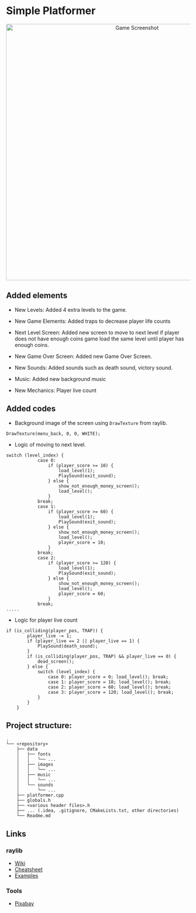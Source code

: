 Simple Platformer
=================

<p align="center">
  <img src="https://i.imgur.com/UGrwiAa.png" alt="Game Screenshot" width="700">
</p>



## Added elements

* New Levels: Added 4 extra levels to the game.

* New Game Elements: Added traps to decrease player life counts

* Next Level Screen: Added new screen to move to next level if player does not have enough coins game load the same level until player has enough coins.

* New Game Over Screen: Added new Game Over Screen.

* New Sounds: Added sounds such as death sound, victory sound.

* Music: Added new background music

* New Mechanics: Player live count


## Added codes
* Background image of the screen using `DrawTexture` from raylib.
```
DrawTexture(menu_back, 0, 0, WHITE);
```
* Logic of moving to next level.
```
switch (level_index) {
            case 0:
                if (player_score >= 10) {
                    load_level(1);
                    PlaySound(exit_sound);
                } else {
                    show_not_enough_money_screen();
                    load_level();
                }
            break;
            case 1:
                if (player_score >= 60) {
                    load_level(1);
                    PlaySound(exit_sound);
                } else {
                    show_not_enough_money_screen();
                    load_level();
                    player_score = 10;
                }
            break;
            case 2:
                if (player_score >= 120) {
                    load_level(1);
                    PlaySound(exit_sound);
                } else {
                    show_not_enough_money_screen();
                    load_level();
                    player_score = 60;
                }
            break;
.....
```

* Logic for player live count

```
if (is_colliding(player_pos, TRAP)) {
        player_live -= 1;
        if (player_live == 2 || player_live == 1) {
            PlaySound(death_sound);
        }
        if (is_colliding(player_pos, TRAP) && player_live == 0) {
            dead_screen();
        } else {
            switch (level_index) {
                case 0: player_score = 0; load_level(); break;
                case 1: player_score = 10; load_level(); break;
                case 2: player_score = 60; load_level(); break;
                case 3: player_score = 120; load_level(); break;
            }
        }
    }
```

## Project structure: 

```
.
└── <repository>
    ├── data
    │   ├── fonts
    │   │   └── ...
    │   ├── images
    │   │   └── ...
    │   ├── music
    │   │   └── ...
    │   └── sounds
    │       └── ...
    ├── platformer.cpp
    ├── globals.h
    ├── <various header files>.h
    ├── ... (.idea, .gitignore, CMakeLists.txt, other directories)
    └── Readme.md
```

## Links

### raylib

* [Wiki](https://github.com/raysan5/raylib/wiki)
* [Cheatsheet](https://www.raylib.com/cheatsheet/cheatsheet.html)
* [Examples](https://www.raylib.com/examples.html)

### Tools

* [Pixabay](https://pixabay.com/)


